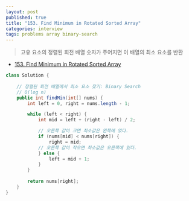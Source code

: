 ```yaml
---
layout: post
published: true
title: "153. Find Minimum in Rotated Sorted Array"
categories: interview
tags: problems array binary-search
---
```


> 고유 요소의 정렬된 회전 배열 숫자가 주어지면 이 배열의 최소 요소를 반환

- [153. Find Minimum in Rotated Sorted Array](https://leetcode.com/problems/find-minimum-in-rotated-sorted-array/)

```java
class Solution {
    
    // 정렬된 회전 배열에서 최소 요소 찾기: Binary Search
    // O(log n)
    public int findMin(int[] nums) {
        int left = 0, right = nums.length - 1;

        while (left < right) {
            int mid = left + (right - left) / 2;

            // 오른쪽 값이 크면 최소값은 왼쪽에 있다.
            if (nums[mid] < nums[right]) {
                right = mid;
            // 오른쪽 값이 작으면 최소값은 오른쪽에 있다.
            } else {
                left = mid + 1;
            }
        }
        
        return nums[right];
    }
}
```